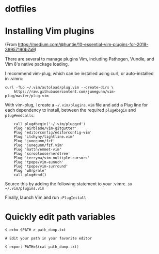 # dotfiles

# Installing Vim plugins
(From https://medium.com/@huntie/10-essential-vim-plugins-for-2018-39957190b7a9)

There are several to manage plugins Vim, including Pathogen, Vundle, and Vim 8's native package loading. 

I recommend vim-plug, which can be installed using curl, or auto-installed in .vimrc:
```
curl -fLo ~/.vim/autoload/plug.vim --create-dirs \
    https://raw.githubusercontent.com/junegunn/vim-plug/master/plug.vim
```    

With vim-plug, I create a `~/.vim/plugins.vim` file and add a Plug line for each dependency to install, between the required `plug#begin` and `plug#endcalls`.
```
    call plug#begin('~/.vim/plugged')
    Plug 'airblade/vim-gitgutter'
    Plug 'editorconfig/editorconfig-vim'
    Plug 'itchyny/lightline.vim'
    Plug 'junegunn/fzf'
    Plug 'junegunn/fzf.vim'
    Plug 'mattn/emmet-vim'
    Plug 'scrooloose/nerdtree'
    Plug 'terryma/vim-multiple-cursors'
    Plug 'tpope/vim-eunuch'
    Plug 'tpope/vim-surround'
    Plug 'w0rp/ale'
    call plug#end()
```
Source this by adding the following statement to your .vimrc.
```so ~/.vim/plugins.vim```

Finally, launch Vim and run 
```:PlugInstall```

# Quickly edit path variables
```
$ echo $PATH > path_dump.txt

# Edit your path in your favorite editor

$ export PATH=$(cat path_dump.txt)
```

